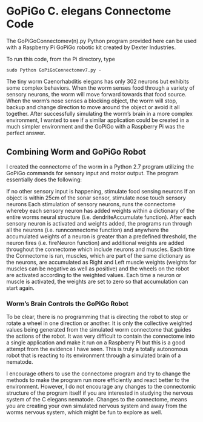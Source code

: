 # GoPiGo C. elegans Connectome Code

The GoPiGoConnectomev(n).py Python program provided here can be used with a Raspberry Pi GoPiGo robotic kit created by Dexter Industries.

To run this code, from the Pi directory, type 
```
sudo Python GoPiGoConnectomev7.py -
```

The tiny worm Caenorhabditis elegans has only 302 neurons but exhibits some complex behaviors. When the worm senses food through a variety of sensory neurons, the worm will move forward towards that food source. When the worm’s nose senses a blocking object, the worm will stop, backup and change direction to move around the object or avoid it all together. After successfully simulating the worm’s brain in a more complex environment, I wanted to see if a similar application could be created in a much simpler environment and the GoPiGo with a Raspberry Pi was the perfect answer. 

## Combining Worm and GoPiGo Robot

I created the connectome of the worm in a Python 2.7 program utilizing the GoPiGo commands for sensory input and motor output. The program essentially does the following:

If no other sensory input is happening, stimulate food sensing neurons
If an object is within 25cm of the sonar sensor, stimulate nose touch sensory neurons
Each stimulation of sensory neurons, runs the connectome whereby each sensory neuron has added weights within a dictionary of the entire worms neural structure (i.e. dendriteAccumulate function). After each sensory neuron is activated and weights added, the programs run through all the neurons (i.e. runnconnectome function) and anywhere the accumulated weights of a neuron is greater than a predefined threshold, the neuron fires (i.e. fireNeuron function) and additional weights are added throughout the connectome which include neurons and muscles. 
Each time the Connectome is ran, muscles, which are part of the same dictionary as the neurons, are accumulated as Right and Left muscle weights (weights for muscles can be negative as well as positive) and the wheels on the robot are activated according to the weighted values. 
Each time a neuron or muscle is activated, the weights are set to zero so that accumulation can start again. 

### Worm’s Brain Controls the GoPiGo Robot

To be clear, there is no programming that is directing the robot to stop or rotate a wheel in one direction or another. It is only the collective weighted values being generated from the simulated worm connectome that guides the actions of the robot. It was very difficult to contain the connectome into a single application and make it run on a Raspberry Pi but this is a good attempt from the evidence I have seen. This is truly a totally autonomous robot that is reacting to its environment through a simulated brain of a nematode. 

I encourage others to use the connectome program and try to change the methods to make the program run more efficiently and react better to the environment. However, I do not encourage any changes to the connectomic structure of the program itself if you are interested in studying the nervous system of the C elegans nematode. Changes to the connectome, means you are creating your own simulated nervous system and away from the worms nervous system, which might be fun to explore as well. 
